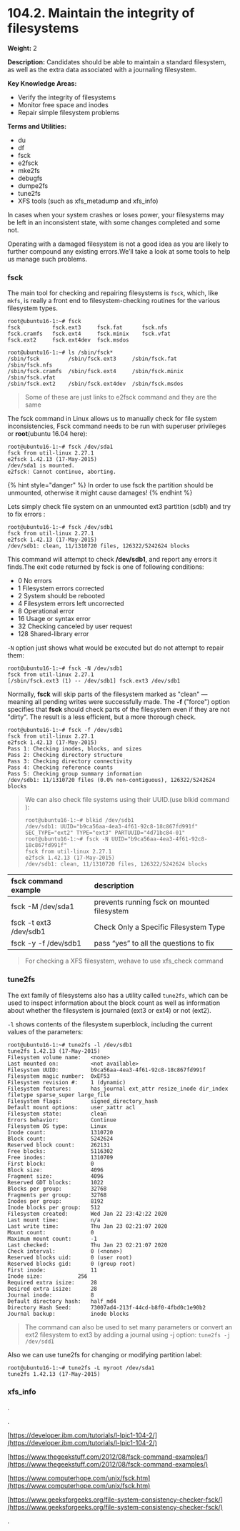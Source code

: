 # 104.2. Maintain the integrity of filesystems

**Weight:** 2

**Description:** Candidates should be able to maintain a standard filesystem, as well as the extra data associated with a journaling filesystem.

**Key Knowledge Areas:**

* Verify the integrity of filesystems
* Monitor free space and inodes
* Repair simple filesystem problems

**Terms and Utilities:**

* du
* df
* fsck
* e2fsck
* mke2fs
* debugfs
* dumpe2fs
* tune2fs
* XFS tools \(such as xfs\_metadump and xfs\_info\)



In cases when your system crashes or loses power, your filesystems may be left in an inconsistent state, with some changes completed and some not. 

Operating with a damaged filesystem is not a good idea as you are likely to further compound any existing errors.We’ll take a look at  some tools to help us manage such problems.

### fsck

 The main tool for checking and repairing  filesystems is `fsck`, which, like `mkfs`, is really a front end to filesystem-checking routines for the various filesystem types.

```text
root@ubuntu16-1:~# fsck
fsck          fsck.ext3     fsck.fat      fsck.nfs      
fsck.cramfs   fsck.ext4     fsck.minix    fsck.vfat     
fsck.ext2     fsck.ext4dev  fsck.msdos 

root@ubuntu16-1:~# ls /sbin/fsck*
/sbin/fsck         /sbin/fsck.ext3     /sbin/fsck.fat    /sbin/fsck.nfs
/sbin/fsck.cramfs  /sbin/fsck.ext4     /sbin/fsck.minix  /sbin/fsck.vfat
/sbin/fsck.ext2    /sbin/fsck.ext4dev  /sbin/fsck.msdos
```

> Some of these are just links to e2fsck command and they are the same

The fsck command in Linux allows us to manually check for file system inconsistencies,  Fsck command needs to be run with superuser privileges or **root**\(ubuntu 16.04 here\):

```text
root@ubuntu16-1:~# fsck /dev/sda1
fsck from util-linux 2.27.1
e2fsck 1.42.13 (17-May-2015)
/dev/sda1 is mounted.
e2fsck: Cannot continue, aborting.
```

{% hint style="danger" %}
In order to use fsck the partition should be unmounted, otherwise it might cause damages!
{% endhint %}

Lets simply check file system on an unmounted ext3 partition \(sdb1\) and try to fix errors :

```text
root@ubuntu16-1:~# fsck /dev/sdb1
fsck from util-linux 2.27.1
e2fsck 1.42.13 (17-May-2015)
/dev/sdb1: clean, 11/1310720 files, 126322/5242624 blocks
```

 This command will attempt to check **/dev/sdb1**, and report any errors it finds.The exit code returned by fsck is one of following conditions:

* 0 No errors 
* 1 Filesystem errors corrected 
* 2 System should be rebooted 
* 4 Filesystem errors left uncorrected 
* 8 Operational error 
* 16 Usage or syntax error 
* 32 Checking canceled by user request 
* 128 Shared-library error

 `-N` option just shows what would be executed but do not attempt to repair them:

```text
root@ubuntu16-1:~# fsck -N /dev/sdb1
fsck from util-linux 2.27.1
[/sbin/fsck.ext3 (1) -- /dev/sdb1] fsck.ext3 /dev/sdb1
```

 Normally, **fsck** will skip parts of the filesystem marked as "clean" — meaning all pending writes were successfully made. The **-f** \("force"\) option specifies that **fsck** should check parts of the filesystem even if they are not "dirty". The result is a less efficient, but a more thorough check.

```text
root@ubuntu16-1:~# fsck -f /dev/sdb1
fsck from util-linux 2.27.1
e2fsck 1.42.13 (17-May-2015)
Pass 1: Checking inodes, blocks, and sizes
Pass 2: Checking directory structure
Pass 3: Checking directory connectivity
Pass 4: Checking reference counts
Pass 5: Checking group summary information
/dev/sdb1: 11/1310720 files (0.0% non-contiguous), 126322/5242624 blocks

```

> We can also check file systems using their UUID.\(use blkid command \):
>
> ```text
> root@ubuntu16-1:~# blkid /dev/sdb1
> /dev/sdb1: UUID="b9ca56aa-4ea3-4f61-92c8-18c867fd991f" SEC_TYPE="ext2" TYPE="ext3" PARTUUID="4d71bc84-01"
> root@ubuntu16-1:~# fsck -N UUID="b9ca56aa-4ea3-4f61-92c8-18c867fd991f"
> fsck from util-linux 2.27.1
> e2fsck 1.42.13 (17-May-2015)
> /dev/sdb1: clean, 11/1310720 files, 126322/5242624 blocks
> ```

| fsck command example | description |
| :--- | :--- |
| fsck -M /dev/sda1 | prevents  running fsck on mounted filesystem |
| fsck -t ext3 /dev/sdb1 | Check Only a Specific Filesystem Type |
| fsck -y -f /dev/sdb1 | pass “yes” to all the questions to fix |

> For checking  a XFS filesystem, wehave to use xfs\_check command

### tune2fs

 The ext family of filesystems also has a utility called `tune2fs`, which can be used to inspect information about the block count as well as information about whether the filesystem is journaled \(ext3 or ext4\) or not \(ext2\). 

`-l` shows contents of the filesystem superblock, including the current values of the parameters:

```text
root@ubuntu16-1:~# tune2fs -l /dev/sdb1
tune2fs 1.42.13 (17-May-2015)
Filesystem volume name:   <none>
Last mounted on:          <not available>
Filesystem UUID:          b9ca56aa-4ea3-4f61-92c8-18c867fd991f
Filesystem magic number:  0xEF53
Filesystem revision #:    1 (dynamic)
Filesystem features:      has_journal ext_attr resize_inode dir_index filetype sparse_super large_file
Filesystem flags:         signed_directory_hash 
Default mount options:    user_xattr acl
Filesystem state:         clean
Errors behavior:          Continue
Filesystem OS type:       Linux
Inode count:              1310720
Block count:              5242624
Reserved block count:     262131
Free blocks:              5116302
Free inodes:              1310709
First block:              0
Block size:               4096
Fragment size:            4096
Reserved GDT blocks:      1022
Blocks per group:         32768
Fragments per group:      32768
Inodes per group:         8192
Inode blocks per group:   512
Filesystem created:       Wed Jan 22 23:42:22 2020
Last mount time:          n/a
Last write time:          Thu Jan 23 02:21:07 2020
Mount count:              0
Maximum mount count:      -1
Last checked:             Thu Jan 23 02:21:07 2020
Check interval:           0 (<none>)
Reserved blocks uid:      0 (user root)
Reserved blocks gid:      0 (group root)
First inode:              11
Inode size:	          256
Required extra isize:     28
Desired extra isize:      28
Journal inode:            8
Default directory hash:   half_md4
Directory Hash Seed:      73007ad4-213f-44cd-b8f0-4fbd0c1e90b2
Journal backup:           inode blocks

```

> The command can also be used to set many parameters or convert an ext2 filesystem to ext3 by adding a journal using -j option: `tune2fs -j /dev/sdd1`

Also we can use tune2fs for changing or modifying partition label:

```text
root@ubuntu16-1:~# tune2fs -L myroot /dev/sda1
tune2fs 1.42.13 (17-May-2015)
```

### xfs\_info

.

.

[https://developer.ibm.com/tutorials/l-lpic1-104-2/](https://developer.ibm.com/tutorials/l-lpic1-104-2/)

[https://www.thegeekstuff.com/2012/08/fsck-command-examples/](https://www.thegeekstuff.com/2012/08/fsck-command-examples/)

[https://www.computerhope.com/unix/fsck.htm](https://www.computerhope.com/unix/fsck.htm)

[https://www.geeksforgeeks.org/file-system-consistency-checker-fsck/](https://www.geeksforgeeks.org/file-system-consistency-checker-fsck/)

.



